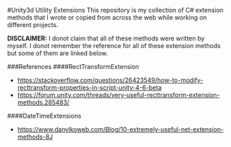 #Unity3d Utility Extensions
This repository is my collection of C# extension methods that I wrote or copied from across the web while working on different projects.

**DISCLAIMER:** I donot claim that all of these methods were written by myself. I donot remember the reference for all of these extension methods but some of them are linked below.

###References
####RectTransformExtension
- https://stackoverflow.com/questions/26423549/how-to-modify-recttransform-properties-in-script-unity-4-6-beta
- https://forum.unity.com/threads/very-useful-recttransform-extension-methods.285483/

####DateTimeExtensions
- https://www.danylkoweb.com/Blog/10-extremely-useful-net-extension-methods-8J
